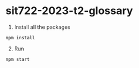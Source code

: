 # sit722-2023-t2-glossary

1. Install all the packages
```
npm install
```

2. Run
```
npm start
```